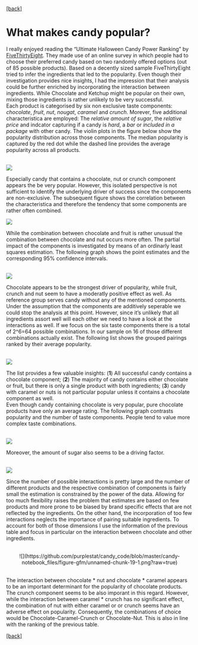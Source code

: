 [[back]](https://github.com/purplestat/page/blob/master/readme.md)

What makes candy popular?
================

I really enjoyed reading the “Ultimate Halloween Candy Power Ranking” by
[FiveThirtyEight](https://fivethirtyeight.com/features/the-ultimate-halloween-candy-power-ranking/).
They made use of an online survey in which people had to choose their
preferred candy based on two randomly offered options (out of 85
possible products). Based on a decently sized sample FiveThirtyEight
tried to infer the ingredients that led to the popularity. Even though
their investigation provides nice insights, I had the impression that
their analysis could be further enriched by incorporating the
interaction between ingredients. While Chocolate and Ketchup might be
popular on their own, mixing those ingredients is rather unlikely to be
very successful.  
Each product is categorised by six non exclusive taste components:
*chocolate*, *fruit*, *nut*, *nougat*, *caramel* and *crunch*. Morever,
five additional characteristica are employed: The *relative amount of
sugar*, the *relative price* and indcator capturing if a candy is
*hard*, a *bar* or *included in a package* with other candy. The violin
plots in the figure below show the popularity distribution across those
components. The median popularity is captured by the red dot while the
dashed line provides the average popularity across all products.

<br> ![](https://github.com/purplestat/candy_code/blob/master/candy-notebook_files/figure-gfm/unnamed-chunk-8-1.png?raw=true) <br>


Especially candy that contains a chocolate, nut or crunch component
appears the be very popular. However, this isolated perspective is not
sufficient to identify the underlying driver of success since the
components are non-exclusive. The subsequent figure shows the
correlation between the characteristica and therefore the tendency that
some components are rather often combined.

![](https://github.com/purplestat/candy_code/blob/master/candy-notebook_files/figure-gfm/unnamed-chunk-5-1.png?raw=true)

While the combination between chocolate and fruit is rather unusual the
combination between chocolate and nut occurs more often. The partial
impact of the components is investigated by means of an ordinarly least
squares estimation. The following graph shows the point estimates and
the corresponding 95% confidence intervals.

<br> ![](https://github.com/purplestat/candy_code/blob/master/candy-notebook_files/figure-gfm/unnamed-chunk-15-1.png?raw=true) <br>

Chocolate appears to be the strongest driver of popularity, while fruit,
crunch and nut seem to have a moderatly positive effect as well. As
reference group serves candy without any of the mentioned components.  
Under the assumption that the components are additively seperable we
could stop the analysis at this point. However, since it’s unlikely that
all ingredients assort well will each other we need to have a look at
the interactions as well. If we focus on the six taste components there
is a total of 2^6=64 possible combinations. In our sample on 16 of those
different combinations actually exist. The following list shows the
grouped pairings ranked by their average popularity.

<br> ![](https://github.com/purplestat/candy_code/blob/master/candy-notebook_files/figure-gfm/unnamed-chunk-12-1.png?raw=true) <br>

The list provides a few valuable insights: (**1**) All successful candy
contains a chocolate component; (**2**) The majority of candy contains
either chocolate or fruit, but there is only a single product with both
ingredients; (**3**) candy with caramel or nuts is not particular
popular unless it contains a chocolate component as well.  
Even though candy containing chocolate is very popular, pure chocolate
products have only an average rating. The following graph contrasts
popularity and the number of taste components. People tend to value more
complex taste combinations.

<br> ![](https://github.com/purplestat/candy_code/blob/master/candy-notebook_files/figure-gfm/unnamed-chunk-10-1.png?raw=true) <br>

Moreover, the amount of sugar also seems to be a driving factor.

<br> ![](https://github.com/purplestat/candy_code/blob/master/candy-notebook_files/figure-gfm/unnamed-chunk-9-1.png?raw=true) <br>

Since the number of possible interactions is pretty large and the number
of different products and the respective combination of components is
fairly small the estimation is constrained by the power of the data.
Allowing for too much flexibility raises the problem that estimates are
based on few products and more prone to be biased by brand specific
effects that are not reflected by the ingredients. On the other hand,
the incorporation of too few interactions neglects the importance of
pairing suitable ingredients. To account for both of those dimensions I
use the information of the previous table and focus in particular on the
interaction between chocolate and other ingredients.  


<br>
<center>
![](https://github.com/purplestat/candy_code/blob/master/candy-notebook_files/figure-gfm/unnamed-chunk-19-1.png?raw=true)
</center>
<br>



The interaction between chocolate \* nut and chocolate \* caramel
appears to be an important determinant for the popularity of chocolate
products. The crunch component seems to be also imporant in this regard.
However, while the interaction between caramel \* crunch has no
significant effect, the combination of nut with either caramel or or
crunch seems have an adverse effect on popularity. Consequently, the
combinations of choice would be Chocolate-Caramel-Crunch or
Chocolate-Nut. This is also in line with the ranking of the previous
table.

[[back]](https://github.com/purplestat/page/blob/master/readme.md?raw=true)
